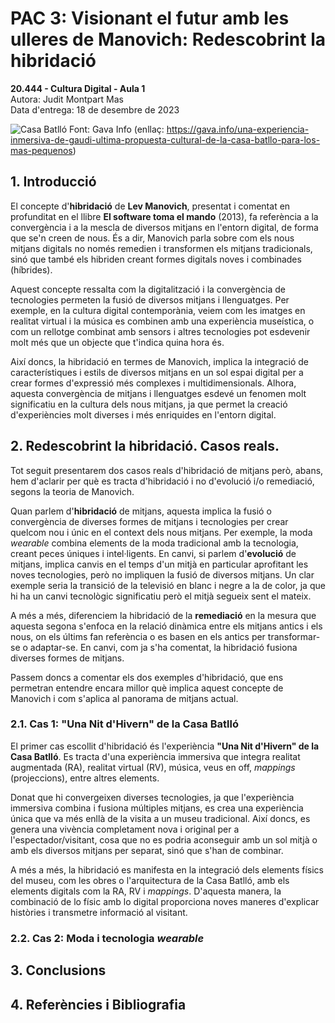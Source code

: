 ﻿# PAC 3: Visionant el futur amb les ulleres de Manovich: Redescobrint la hibridació

**20.444 - Cultura Digital - Aula 1**  
Autora: Judit Montpart Mas  
Data d'entrega: 18 de desembre de 2023  

![Casa Batlló](https://i0.wp.com/gava.info/wp-content/uploads/2022/09/casa-batllo.jpg?resize=1068%2C709&ssl=1)
Font: Gava Info (enllaç: https://gava.info/una-experiencia-inmersiva-de-gaudi-ultima-propuesta-cultural-de-la-casa-batllo-para-los-mas-pequenos)

## 1. Introducció
El concepte d'**hibridació** de **Lev Manovich**, presentat i comentat en profunditat en el llibre **El software toma el mando** (2013), fa referència a la convergència i a la mescla de diversos mitjans en l'entorn digital, de forma que se'n creen de nous. És a dir, Manovich parla sobre com els nous mitjans digitals no només remedien i transformen els mitjans tradicionals, sinó que també els hibriden creant formes digitals noves i combinades (híbrides).  

Aquest concepte ressalta com la digitalització i la convergència de tecnologies permeten la fusió de diversos mitjans i llenguatges. Per exemple, en la cultura digital contemporània, veiem com les imatges en realitat virtual i la música es combinen amb una experiència museística, o com un rellotge combinat amb sensors i altres tecnologies pot esdevenir molt més que un objecte que t'indica quina hora és.

Així doncs, la hibridació en termes de Manovich, implica la integració de característiques i estils de diversos mitjans en un sol espai digital per a crear formes d'expressió més complexes i multidimensionals. Alhora, aquesta convergència de mitjans i llenguatges esdevé un fenomen molt significatiu en la cultura dels nous mitjans, ja que permet la creació d'experiències molt diverses i més enriquides en l'entorn digital.  



## 2. Redescobrint la hibridació. Casos reals.
Tot seguit presentarem dos casos reals d'hibridació de mitjans però, abans, hem d'aclarir per què es tracta d'hibridació i no d'evolució i/o remediació, segons la teoria de Manovich.

Quan parlem d'**hibridació** de mitjans, aquesta implica la fusió o convergència de diverses formes de mitjans i tecnologies per crear quelcom nou i únic en el context dels nous mitjans. Per exemple, la moda *wearable* combina elements de la moda tradicional amb la tecnologia, creant peces úniques i intel·ligents. En canvi, si parlem d'**evolució** de mitjans, implica canvis en el temps d'un mitjà en particular aprofitant les noves tecnologies, però no impliquen la fusió de diversos mitjans. Un clar exemple seria la transició de la televisió en blanc i negre a la de color, ja que hi ha un canvi tecnològic significatiu però el mitjà segueix sent el mateix.

A més a més, diferenciem la hibridació de la **remediació** en la mesura que aquesta segona s'enfoca en la relació dinàmica entre els mitjans antics i els nous, on els últims fan referència o es basen en els antics per transformar-se o adaptar-se. En canvi, com ja s'ha comentat, la hibridació fusiona diverses formes de mitjans.

Passem doncs a comentar els dos exemples d'hibridació, que ens permetran entendre encara millor què implica aquest concepte de Manovich i com s'aplica al panorama de mitjans actual.

### 2.1. Cas 1: "Una Nit d'Hivern" de la Casa Batlló
El primer cas escollit d'hibridació és l'experiència **"Una Nit d'Hivern" de la Casa Batlló**. Es tracta d'una experiència immersiva que integra realitat augmentada (RA), realitat virtual (RV), música, veus en off, *mappings* (projeccions), entre altres elements.

Donat que hi convergeixen diverses tecnologies, ja que l'experiència immersiva combina i fusiona múltiples mitjans, es crea una experiència única que va més enllà de la visita a un museu tradicional. Així doncs, es genera una vivència completament nova i original per a l'espectador/visitant, cosa que no es podria aconseguir amb un sol mitjà o amb els diversos mitjans per separat, sinó que s'han de combinar.

A més a més, la hibridació es manifesta en la integració dels elements físics del museu, com les obres o l'arquitectura de la Casa Batlló, amb els elements digitals com la RA, RV i *mappings*. D'aquesta manera, la combinació de lo físic amb lo digital proporciona noves maneres d'explicar històries i transmetre informació al visitant.

### 2.2. Cas 2: Moda i tecnologia *wearable*

## 3. Conclusions

## 4. Referències i Bibliografia
